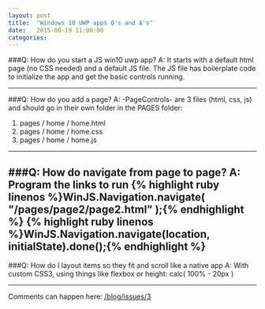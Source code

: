 ```yaml
---
layout: post
title:  "Windows 10 UWP apps Q's and A's"
date:   2015-08-19 11:00:00
categories:
---
```


###Q: How do you start a JS win10 uwp ​​app?​
A: It starts with a default html page (no CSS needed) and a default JS file. The JS file has boilerplate code to initialize the app and get the basic controls running.

---

###Q: How do you add a page?​​​​​​
A: -PageControls- are 3 files (html, css, js) and should go in their own folder in the PAGES folder:

1. pages / home / home.html
2. pages / home / home.css
3. pages / home / home.js

---

###Q: How do navigate from page to page?​​​
A: Program the links to run
{% highlight ruby linenos %}WinJS.Navigation.navigate( "/pages/page2/page2.html" );​​{% endhighlight %}
{% highlight ruby linenos %}WinJS.Navigation.navigate(location, initialState).done();​​{% endhighlight %}
---

###Q: How do I layout items so they fit and scroll like a native app
A: With custom CSS3, using things like flexbox or height: calc( 100% - 20px ​)

---

Comments can happen here: [/blog/issues/3](https://github.com/getsetbro/blog/issues/3)